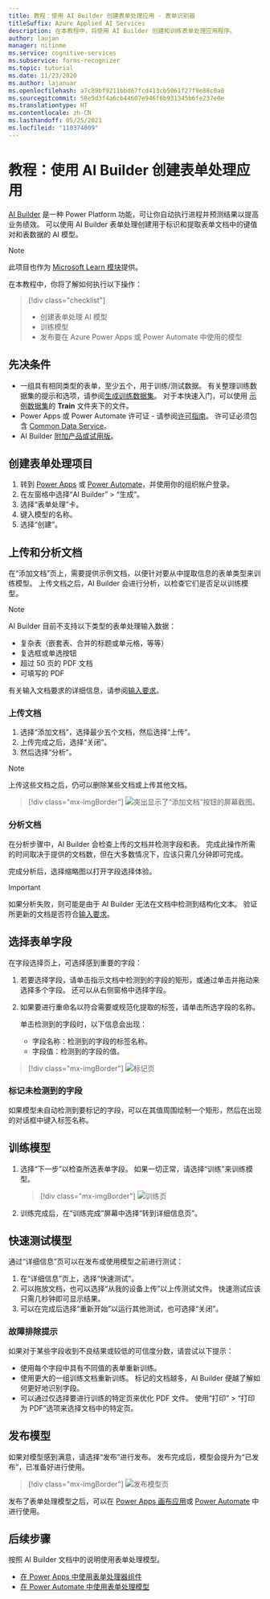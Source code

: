 ```yaml
---
title: 教程：使用 AI Builder 创建表单处理应用 - 表单识别器
titleSuffix: Azure Applied AI Services
description: 在本教程中，将使用 AI Builder 创建和训练表单处理应用程序。
author: laujan
manager: nitinme
ms.service: cognitive-services
ms.subservice: forms-recognizer
ms.topic: tutorial
ms.date: 11/23/2020
ms.author: lajanuar
ms.openlocfilehash: a7c89bf9211bbd67fcd413cb5061f27f9e88c0a0
ms.sourcegitcommit: 58e5d3f4a6cb44607e946f6b931345b6fe237e0e
ms.translationtype: HT
ms.contentlocale: zh-CN
ms.lasthandoff: 05/25/2021
ms.locfileid: "110374009"
---
```

# <a name="tutorial-create-a-form-processing-app-with-ai-builder"></a>教程：使用 AI Builder 创建表单处理应用

[AI Builder](/ai-builder/overview) 是一种 Power Platform 功能，可让你自动执行进程并预测结果以提高业务绩效。 可以使用 AI Builder 表单处理创建用于标识和提取表单文档中的键值对和表数据的 AI 模型。

> [!NOTE]
> 此项目也作为 [Microsoft Learn 模块](/learn/modules/get-started-with-form-processing/)提供。

在本教程中，你将了解如何执行以下操作：

> [!div class="checklist"]
> * 创建表单处理 AI 模型
> * 训练模型
> * 发布要在 Azure Power Apps 或 Power Automate 中使用的模型

## <a name="prerequisites"></a>先决条件

* 一组具有相同类型的表单，至少五个，用于训练/测试数据。 有关整理训练数据集的提示和选项，请参阅[生成训练数据集](./build-training-data-set.md)。 对于本快速入门，可以使用 [示例数据集](https://go.microsoft.com/fwlink/?linkid=2128080)的 **Train** 文件夹下的文件。
* Power Apps 或 Power Automate 许可证 - 请参阅[许可指南](https://go.microsoft.com/fwlink/?linkid=2085130)。 许可证必须包含 [Common Data Service](https://powerplatform.microsoft.com/common-data-service/)。
* AI Builder [附加产品或试用版](https://go.microsoft.com/fwlink/?LinkId=2113956&clcid=0x409)。


## <a name="create-a-form-processing-project"></a>创建表单处理项目

1. 转到 [Power Apps](https://make.powerapps.com/) 或 [Power Automate](https://flow.microsoft.com/signin)，并使用你的组织帐户登录。
1. 在左窗格中选择“AI Builder” > “生成”。 
1. 选择“表单处理”卡。
1. 键入模型的名称。
1. 选择“创建”。

## <a name="upload-and-analyze-documents"></a>上传和分析文档

在“添加文档”页上，需要提供示例文档，以便针对要从中提取信息的表单类型来训练模型。 上传文档之后，AI Builder 会进行分析，以检查它们是否足以训练模型。

> [!NOTE]
> AI Builder 目前不支持以下类型的表单处理输入数据：
>
> - 复杂表（嵌套表、合并的标题或单元格，等等）
> - 复选框或单选按钮
> - 超过 50 页的 PDF 文档
> - 可填写的 PDF
>
> 有关输入文档要求的详细信息，请参阅[输入要求](./overview.md#input-requirements)。

### <a name="upload-your-documents"></a>上传文档

1. 选择“添加文档”，选择最少五个文档，然后选择“上传”。
1. 上传完成之后，选择“关闭”。
1. 然后选择“分析”。

> [!NOTE] 
> 上传这些文档之后，仍可以删除某些文档或上传其他文档。

> [!div class="mx-imgBorder"]
> ![突出显示了“添加文档”按钮的屏幕截图。](./media/tutorial-ai-builder/add-documents-page.png)

### <a name="analyze-your-documents"></a>分析文档

在分析步骤中，AI Builder 会检查上传的文档并检测字段和表。 完成此操作所需的时间取决于提供的文档数，但在大多数情况下，应该只需几分钟即可完成。

完成分析后，选择缩略图以打开字段选择体验。

> [!IMPORTANT]
> 如果分析失败，则可能是由于 AI Builder 无法在文档中检测到结构化文本。 验证所更新的文档是否符合[输入要求](./overview.md#input-requirements)。

## <a name="select-your-form-fields"></a>选择表单字段

在字段选择页上，可选择感到重要的字段：

1. 若要选择字段，请单击指示文档中检测到的字段的矩形，或通过单击并拖动来选择多个字段。 还可以从右侧窗格中选择字段。
1. 如果要进行重命名以符合需要或规范化提取的标签，请单击所选字段的名称。

    单击检测到的字段时，以下信息会出现：

    - 字段名称：检测到的字段的标签名称。
    - 字段值：检测到的字段的值。

> [!div class="mx-imgBorder"]
> ![标记页](./media/tutorial-ai-builder/select-fields-page.png)

### <a name="label-undetected-fields"></a>标记未检测到的字段

如果模型未自动检测到要标记的字段，可以在其值周围绘制一个矩形，然后在出现的对话框中键入标签名称。

## <a name="train-your-model"></a>训练模型

1. 选择“下一步”以检查所选表单字段。 如果一切正常，请选择“训练”来训练模型。

    > [!div class="mx-imgBorder"]
    > ![训练页](./media/tutorial-ai-builder/summary-train-page.png)
1. 训练完成后，在“训练完成”屏幕中选择“转到详细信息页”。
## <a name="quick-test-your-model"></a>快速测试模型

通过“详细信息”页可以在发布或使用模型之前进行测试：

1. 在“详细信息”页上，选择“快速测试”。
2. 可以拖放文档，也可以选择“从我的设备上传”以上传测试文件。 快速测试应该只需几秒钟即可显示结果。
3. 可以在完成后选择“重新开始”以运行其他测试，也可选择“关闭”。

### <a name="troubleshooting-tips"></a>故障排除提示

如果对于某些字段收到不良结果或较低的可信度分数，请尝试以下提示：

- 使用每个字段中具有不同值的表单重新训练。
- 使用更大的一组训练文档重新训练。 标记的文档越多，AI Builder 便越了解如何更好地识别字段。
- 可以通过仅选择要进行训练的特定页来优化 PDF 文件。 使用“打印” > “打印为 PDF”选项来选择文档中的特定页。

## <a name="publish-your-model"></a>发布模型

如果对模型感到满意，请选择“发布”进行发布。 发布完成后，模型会提升为“已发布”，已准备好进行使用。

> [!div class="mx-imgBorder"]
> ![发布模型页](./media/tutorial-ai-builder/model-page.png)

发布了表单处理模型之后，可以在 [Power Apps 画布应用](/ai-builder/form-processor-component-in-powerapps)或 [Power Automate](/ai-builder/form-processing-model-in-flow) 中进行使用。

## <a name="next-steps"></a>后续步骤

按照 AI Builder 文档中的说明使用表单处理模型。

* [在 Power Apps 中使用表单处理器组件](/ai-builder/form-processor-component-in-powerapps)
* [在 Power Automate 中使用表单处理模型](/ai-builder/form-processing-model-in-flow)